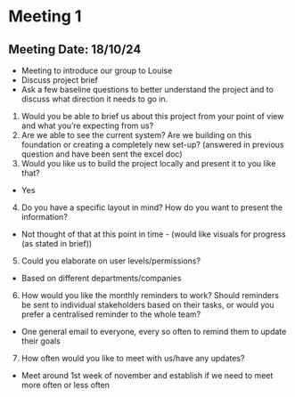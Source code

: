 # Meeting 1

## Meeting Date: 18/10/24

- Meeting to introduce our group to Louise
- Discuss project brief
- Ask a few baseline questions to better understand the project and to discuss what direction it needs to go in.

1. Would you be able to brief us about this project from your point of view and what you’re expecting from us? 
2. Are we able to see the current system? Are we building on this foundation or creating a completely new set-up? (answered in previous question and have been sent the excel doc)
3. Would you like us to build the project locally and present it to you like that?
- Yes
4. Do you have a specific layout in mind? How do you want to present the information?
- Not thought of that at this point in time - (would like visuals for progress (as stated in brief))
5. Could you elaborate on user levels/permissions?
- Based on different departments/companies
6. How would you like the monthly reminders to work? Should reminders be sent to individual stakeholders based on their tasks, or would you prefer a centralised reminder to the whole team?
- One general email to everyone, every so often to remind them to update their goals
7. How often would you like to meet with us/have any updates?
- Meet around 1st week of november and establish if we need to meet more often or less often

